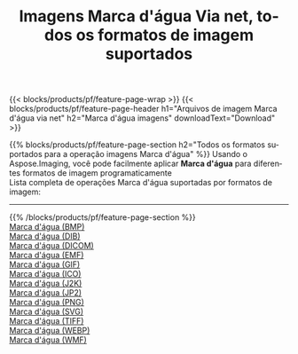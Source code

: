 ﻿---
title: Imagens Marca d'água Via net, todos os formatos de imagem suportados 
weight: 3920
url: /pt/net/watermark 
lang: pt
langdirlevel: 2
locales: zh-hans,ja,it,ru,de,es,fr,nl,id,lt,pl,pt,vi,tr,ko,zh-hant,ar,hi,th,sv,cs,uk,he
description: Usando Aspose.Imaging, você pode facilmente imagens Marca d'água Via net
---

{{< blocks/products/pf/feature-page-wrap >}}
{{< blocks/products/pf/feature-page-header h1="Arquivos de imagem Marca d'água via net" h2="Marca d'água imagens" downloadText="Download" >}}


{{% blocks/products/pf/feature-page-section  h2="Todos os formatos suportados para a operação imagens Marca d'água" %}}
Usando o Aspose.Imaging, você pode facilmente aplicar **Marca d'água** para diferentes formatos de imagem programaticamente
<br/>
Lista completa de operações Marca d'água suportadas por formatos de imagem:
<hr/>
{{% /blocks/products/pf/feature-page-section %}}
<div class="container-fluid productfamilypage bg-gray">
    <div class="convertypes bg-gray agp-content section">
        <div class="container">
		<div class="row other-converters">
		    <div class='col-md-2 other-converter remove-lp remove-rp'><a href="/imaging/pt/net/watermark/bmp" >Marca d'água (BMP)</a></div><div class='col-md-2 other-converter remove-lp remove-rp'><a href="/imaging/pt/net/watermark/dib" >Marca d'água (DIB)</a></div><div class='col-md-2 other-converter remove-lp remove-rp'><a href="/imaging/pt/net/watermark/dicom" >Marca d'água (DICOM)</a></div><div class='col-md-2 other-converter remove-lp remove-rp'><a href="/imaging/pt/net/watermark/emf" >Marca d'água (EMF)</a></div><div class='col-md-2 other-converter remove-lp remove-rp'><a href="/imaging/pt/net/watermark/gif" >Marca d'água (GIF)</a></div><div class='col-md-2 other-converter remove-lp remove-rp'><a href="/imaging/pt/net/watermark/ico" >Marca d'água (ICO)</a></div><div class='col-md-2 other-converter remove-lp remove-rp'><a href="/imaging/pt/net/watermark/j2k" >Marca d'água (J2K)</a></div><div class='col-md-2 other-converter remove-lp remove-rp'><a href="/imaging/pt/net/watermark/jp2" >Marca d'água (JP2)</a></div><div class='col-md-2 other-converter remove-lp remove-rp'><a href="/imaging/pt/net/watermark/png" >Marca d'água (PNG)</a></div><div class='col-md-2 other-converter remove-lp remove-rp'><a href="/imaging/pt/net/watermark/svg" >Marca d'água (SVG)</a></div><div class='col-md-2 other-converter remove-lp remove-rp'><a href="/imaging/pt/net/watermark/tiff" >Marca d'água (TIFF)</a></div><div class='col-md-2 other-converter remove-lp remove-rp'><a href="/imaging/pt/net/watermark/webp" >Marca d'água (WEBP)</a></div><div class='col-md-2 other-converter remove-lp remove-rp'><a href="/imaging/pt/net/watermark/wmf" >Marca d'água (WMF)</a></div>
                </div>
        </div>
    </div>
</div>
<br/>


